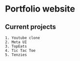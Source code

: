# Portfolio website

## Current projects
    1. Youtube clone
    2. Meta UI
    3. TopEats
    4. Tic Tac Toe
    5. Tenzies